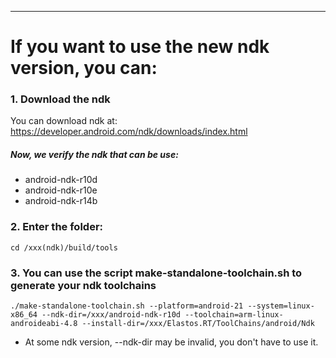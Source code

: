 
***
# If you want to use the new ndk version, you can:

### 1. Download the ndk

You can download ndk at: https://developer.android.com/ndk/downloads/index.html

##### Now, we verify the ndk that can be use:
* android-ndk-r10d
* android-ndk-r10e
* android-ndk-r14b

### 2. Enter the folder: 
```
cd /xxx(ndk)/build/tools
```

### 3. You can use the script make-standalone-toolchain.sh to generate your ndk toolchains
```
./make-standalone-toolchain.sh --platform=android-21 --system=linux-x86_64 --ndk-dir=/xxx/android-ndk-r10d --toolchain=arm-linux-androideabi-4.8 --install-dir=/xxx/Elastos.RT/ToolChains/android/Ndk
```
* At some ndk version, --ndk-dir may be invalid, you don't have to use it.
